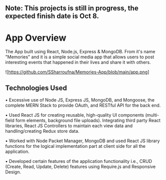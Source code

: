 
## Note: This projects is still in progress, the expected finish date is Oct 8. 


# App Overview

The App built using React, Node.js, Express & MongoDB. From it's name "Memories" and it is a simple social media app that allows users to post interesting events that happened in their lives and share it with others. 

![https://github.com/SSharroufna/Memories-App/blob/main/app.png]

## Technologies Used 

•	Excessive use of Node JS, Express JS, MongoDB, and Mongoose, the complete MERN Stack to provide OAuth, and RESTful API for the back end.

•	Used React JS for creating reusable, high-quality UI components (multi-field form elements, background file uploads). Integrating third party React libraries, React JS Controllers to maintain each view data and handling/creating Redux store data.

•	Worked with Node Packet Manager, MongoDB and used React JS library functions for the logical implementation part at client side for all the application. 

•	Developed certain features of the application functionality i.e., CRUD (Create, Read, Update, Delete) features using Require.js and Responsive Design.






